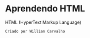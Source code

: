 # Aprendendo HTML
HTML (HyperText Markup Language)
<!--Aprendendo a programar copiando sites existentes-->

```
Criado por Willian Carvalho
```
